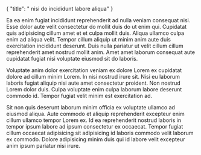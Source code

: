 {
  "title": " nisi do incididunt labore aliqua"
}

Ea ea enim fugiat incididunt reprehenderit ad nulla veniam consequat nisi. Esse dolor aute velit consectetur do mollit duis do ut enim qui. Cupidatat quis adipisicing cillum amet et et culpa mollit duis. Aliqua ullamco culpa enim ad aliqua velit. Tempor cillum aliquip ut minim anim aute duis exercitation incididunt deserunt. Duis nulla pariatur ut velit cillum cillum reprehenderit amet nostrud mollit anim. Amet amet laborum consequat aute cupidatat fugiat nisi voluptate eiusmod sit do laboris.

Voluptate anim dolor exercitation veniam ex dolore Lorem ex cupidatat dolore ad cillum minim Lorem. In nisi nostrud irure sit. Nisi eu laborum laboris fugiat aliquip nisi aute amet consectetur proident. Non nostrud Lorem dolor duis. Culpa voluptate enim culpa laborum labore deserunt commodo id. Tempor fugiat velit minim est exercitation ad.

Sit non quis deserunt laborum minim officia ex voluptate ullamco ad eiusmod aliqua. Aute commodo et aliquip reprehenderit excepteur enim cillum ullamco tempor Lorem ex. Id ea reprehenderit nostrud laboris in tempor ipsum labore ad ipsum consectetur ex occaecat. Tempor fugiat cillum occaecat adipisicing sit adipisicing id laboris commodo velit laborum ex commodo. Dolore adipisicing minim duis qui id labore velit excepteur anim ipsum pariatur nisi irure.